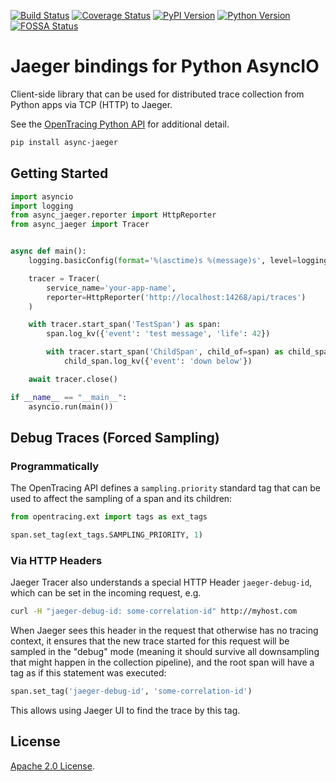 [![Build Status][ci-img]][ci] [![Coverage Status][cov-img]][cov] [![PyPI Version][pypi-img]][pypi] [![Python Version][pythonversion-img]][pythonversion] [![FOSSA Status][fossa-img]][fossa]

# Jaeger bindings for Python AsyncIO

Client-side library that can be used for distributed trace collection from 
Python apps via TCP (HTTP) to Jaeger.

See the [OpenTracing Python API](https://github.com/opentracing/opentracing-python)
for additional detail.

```bash
pip install async-jaeger
```

## Getting Started

```python
import asyncio
import logging
from async_jaeger.reporter import HttpReporter
from async_jaeger import Tracer


async def main():
    logging.basicConfig(format='%(asctime)s %(message)s', level=logging.DEBUG)

    tracer = Tracer(
        service_name='your-app-name',
        reporter=HttpReporter('http://localhost:14268/api/traces')
    )

    with tracer.start_span('TestSpan') as span:
        span.log_kv({'event': 'test message', 'life': 42})

        with tracer.start_span('ChildSpan', child_of=span) as child_span:
            child_span.log_kv({'event': 'down below'})

    await tracer.close()

if __name__ == "__main__":
    asyncio.run(main())
```

## Debug Traces (Forced Sampling)

### Programmatically

The OpenTracing API defines a `sampling.priority` standard tag that
can be used to affect the sampling of a span and its children:

```python
from opentracing.ext import tags as ext_tags

span.set_tag(ext_tags.SAMPLING_PRIORITY, 1)
```

### Via HTTP Headers

Jaeger Tracer also understands a special HTTP Header `jaeger-debug-id`,
which can be set in the incoming request, e.g.

```sh
curl -H "jaeger-debug-id: some-correlation-id" http://myhost.com
```

When Jaeger sees this header in the request that otherwise has no
tracing context, it ensures that the new trace started for this
request will be sampled in the "debug" mode (meaning it should survive
all downsampling that might happen in the collection pipeline), and
the root span will have a tag as if this statement was executed:

```python
span.set_tag('jaeger-debug-id', 'some-correlation-id')
```

This allows using Jaeger UI to find the trace by this tag.

## License

[Apache 2.0 License](./LICENSE).

[ci-img]: https://github.com/alvassin/async-jaeger/workflows/Unit%20Tests/badge.svg?branch=master
[ci]: https://github.com/alvassin/async-jaeger/actions?query=branch%3Amaster
[cov-img]: https://codecov.io/gh/alvassin/async-jaeger/branch/master/graph/badge.svg
[cov]: https://codecov.io/gh/alvassin/async-jaeger
[pypi-img]: https://badge.fury.io/py/async-jaeger.svg
[pypi]: https://badge.fury.io/py/async-jaeger
[pythonversion-img]: https://img.shields.io/pypi/pyversions/async-jaeger.svg
[pythonversion]: https://pypi.org/project/async-jaeger
[fossa-img]: https://app.fossa.io/api/projects/git%2Bgithub.com%2Falvassin%2Fasync-jaeger.svg?type=shield
[fossa]: https://app.fossa.io/projects/git%2Bgithub.com%2Falvassin%2Fasync-jaeger?ref=badge_shield
